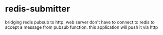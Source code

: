 redis-submitter
===============

bridging redis pubsub to http. web server don't have to connect to redis to accept a message from pubsub function. this application will push it via http
